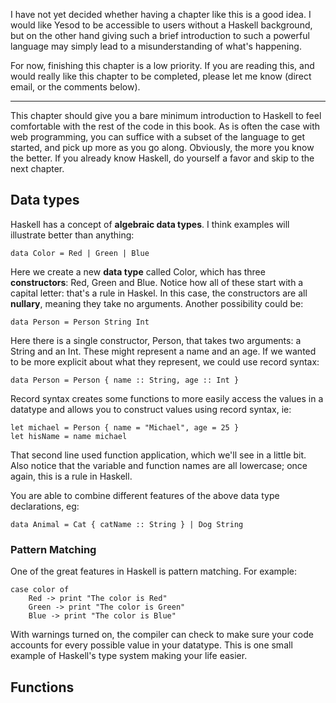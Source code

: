 I have not yet decided whether having a chapter like this is a good idea. I would like Yesod to be accessible to users without a Haskell background, but on the other hand giving such a brief introduction to such a powerful language may simply lead to a misunderstanding of what's happening.

For now, finishing this chapter is a low priority. If you are reading this, and would really like this chapter to be completed, please let me know (direct email, or the comments below).

<hr>

This chapter should give you a bare minimum introduction to Haskell to feel comfortable with the rest of the code in this book. As is often the case with web programming, you can suffice with a subset of the language to get started, and pick up more as you go along. Obviously, the more you know the better. If you already know Haskell, do yourself a favor and skip to the next chapter.

## Data types

Haskell has a concept of **algebraic data types**. I think examples will illustrate better than anything:

    data Color = Red | Green | Blue

Here we create a new **data type** called Color, which has three **constructors**: Red, Green and Blue. Notice how all of these start with a capital letter: that's a rule in Haskel. In this case, the constructors are all **nullary**, meaning they take no arguments. Another possibility could be:

    data Person = Person String Int

Here there is a single constructor, Person, that takes two arguments: a String and an Int. These might represent a name and an age. If we wanted to be more explicit about what they represent, we could use record syntax:

    data Person = Person { name :: String, age :: Int }

Record syntax creates some functions to more easily access the values in a datatype and allows you to construct values using record syntax, ie:

    let michael = Person { name = "Michael", age = 25 }
    let hisName = name michael

That second line used function application, which we'll see in a little bit. Also notice that the variable and function names are all lowercase; once again, this is a rule in Haskell.

You are able to combine different features of the above data type declarations, eg:

    data Animal = Cat { catName :: String } | Dog String

### Pattern Matching

One of the great features in Haskell is pattern matching. For example:

    case color of
        Red -> print "The color is Red"
        Green -> print "The color is Green"
        Blue -> print "The color is Blue"

With warnings turned on, the compiler can check to make sure your code accounts for every possible value in your datatype. This is one small example of Haskell's type system making your life easier.

## Functions


